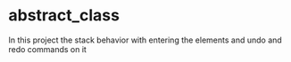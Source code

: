 # abstract_class
In this project the stack behavior with entering the elements and undo and redo commands on it 
